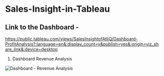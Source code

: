 # Sales-Insight-in-Tableau

## Link to the Dashboard - 
https://public.tableau.com/views/SalesInsightofAtliQ/Dashboard-ProfitAnalysis?:language=en&:display_count=y&publish=yes&:origin=viz_share_link&:device=desktop

1) Dashboard Revenue Analysis

![Dashboard - Revenue Analysis](https://user-images.githubusercontent.com/59524152/102855409-9ac80300-444a-11eb-8742-d7bd84a0e6b7.JPG)
